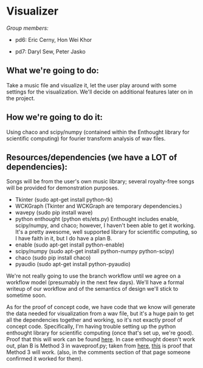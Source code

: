 Visualizer
==========
*Group members:*
*   pd6: Eric Cerny, Hon Wei Khor

*   pd7: Daryl Sew, Peter Jasko

What we're going to do:
-----------------------

Take a music file and visualize it, let the user play around with some settings for the visualization. We'll decide on additional features later on in the project.

How we're going to do it:
------------------------

Using chaco and scipy/numpy (contained within the Enthought library for scientific computing) for fourier transform analysis of wav files.

Resources/dependencies (we have a LOT of dependencies):
-------------------------------------------------------

Songs will be from the user's own music library; several royalty-free songs will be provided for demonstration purposes.
*   Tkinter (sudo apt-get install python-tk)
*   WCKGraph (Tkinter and WCKGraph are temporary dependencies.)
*   wavepy (sudo pip install wave)
*   python enthought (python ets/ets.py) Enthought includes enable, scipy/numpy, and chaco; however, I haven't been able to get it working. It's a pretty awesome, well supported library for scientific computing, so I have faith in it, but I do have a plan B.
*   enable (sudo apt-get install python-enable)
*   scipy/numpy (sudo apt-get install python-numpy python-scipy)
*   chaco (sudo pip install chaco)
*   pyaudio (sudo apt-get install python-pyaudio)

We're not really going to use the branch workflow until we agree on a workflow model (presumably in the next few days). We'll have a formal writeup of our workflow and of the semantics of design we'll stick to sometime soon.

As for the proof of concept code, we have code that we know will generate the data needed for visualization from a wav file, but it's a huge pain to get all the dependencies together and working, so it's not exactly proof of concept code. Specifically, I'm having trouble setting up the python enthought library for scientific computing (once that's set up, we're good). Proof that this will work can be found [here](http://code.enthought.com/projects/chaco/pu-audio-spectrum.html). In case enthought doesn't work out, plan B is Method 3 in waveproof.py; taken from [here](http://www.swharden.com/blog/2010-03-05-realtime-fft-graph-of-audio-wav-file-or-microphone-input-with-python-scipy-and-wckgraph/), [this](http://www.swharden.com/blog/images/python-real-time-tk-wav-fft.gif) is proof that Method 3 will work. (also, in the comments section of that page someone confirmed it worked for them). 
